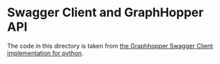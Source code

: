 # Swagger Client and GraphHopper API

The code in this directory is taken from [the Graphhopper Swagger Client implementation for python](https://github.com/graphhopper/directions-api-clients/tree/master/python).

